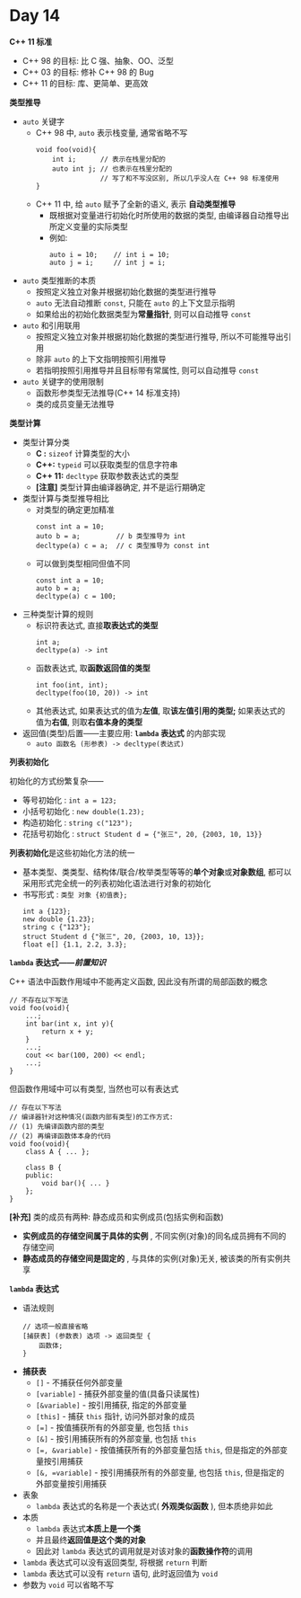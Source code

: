 # Day 14

**C++ 11 标准**
- C++ 98 的目标: 比 C 强、抽象、OO、泛型
- C++ 03 的目标: 修补 C++ 98 的 Bug 
- C++ 11 的目标: 库、更简单、更高效

**类型推导**
- `auto` 关键字
    - C++ 98 中, `auto` 表示栈变量, 通常省略不写
        ```
        void foo(void){
            int i;      // 表示在栈里分配的
            auto int j; // 也表示在栈里分配的
                        // 写了和不写没区别, 所以几乎没人在 C++ 98 标准使用
        }
        ```
    - C++ 11 中, 给 `auto` 赋予了全新的语义, 表示 **自动类型推导**
        - 既根据对变量进行初始化时所使用的数据的类型, 由编译器自动推导出所定义变量的实际类型
        - 例如:
            ```
            auto i = 10;    // int i = 10;
            auto j = i;     // int j = i;
            ```
- `auto` 类型推断的本质
    - 按照定义独立对象并根据初始化数据的类型进行推导
    - `auto` 无法自动推断 `const`, 只能在 `auto` 的上下文显示指明
    - 如果给出的初始化数据类型为**常量指针**, 则可以自动推导 `const`
- `auto` 和引用联用
    - 按照定义独立对象并根据初始化数据的类型进行推导, 所以不可能推导出引用
    - 除非 `auto` 的上下文指明按照引用推导
    - 若指明按照引用推导并且目标带有常属性, 则可以自动推导 `const`
- `auto` 关键字的使用限制
    - 函数形参类型无法推导(C++ 14 标准支持)
    - 类的成员变量无法推导

**类型计算**
- 类型计算分类
    - **C :** `sizeof` 计算类型的大小
    - **C++:** `typeid` 可以获取类型的信息字符串
    - **C++ 11:** `decltype` 获取参数表达式的类型
    - **[注意]** 类型计算由编译器确定, 并不是运行期确定
- 类型计算与类型推导相比
    - 对类型的确定更加精准
        ```
        const int a = 10;
        auto b = a;         // b 类型推导为 int
        decltype(a) c = a;  // c 类型推导为 const int
        ```
    - 可以做到类型相同但值不同
        ```
        const int a = 10;
        auto b = a;
        decltype(a) c = 100;
        ```
- 三种类型计算的规则
    - 标识符表达式, 直接**取表达式的类型**
        ```
        int a;
        decltype(a) -> int
        ```
    - 函数表达式, 取**函数返回值的类型**
        ```
        int foo(int, int);
        decltype(foo(10, 20)) -> int
        ```
    - 其他表达式, 如果表达式的值为**左值**, 取**该左值引用的类型;** 如果表达式的值为**右值**, 则取**右值本身的类型**
- 返回值(类型)后置——主要应用: **`lambda` 表达式** 的内部实现
    - `auto 函数名 (形参表) -> decltype(表达式)`

**列表初始化** <p>
初始化的方式纷繁复杂——
- 等号初始化 : `int a = 123;`
- 小括号初始化 : `new double(1.23);`
- 构造初始化 : `string c("123");`
- 花括号初始化 : `struct Student d = {"张三", 20, {2003, 10, 13}}`

**列表初始化**是这些初始化方法的统一
- 基本类型、类类型、结构体/联合/枚举类型等等的**单个对象**或**对象数组**, 都可以采用形式完全统一的列表初始化语法进行对象的初始化
- 书写形式 : `类型 对象 {初值表};`
    ```
    int a {123};
    new double {1.23};
    string c {"123"};
    struct Student d {"张三", 20, {2003, 10, 13}};
    float e[] {1.1, 2.2, 3.3};
    ```

**`lambda` 表达式——*前置知识*** <p>
C++ 语法中函数作用域中不能再定义函数, 因此没有所谓的局部函数的概念
```
// 不存在以下写法
void foo(void){
    ...;
    int bar(int x, int y){
        return x + y;
    }
    ...;
    cout << bar(100, 200) << endl;
    ...;
}
```
但函数作用域中可以有类型, 当然也可以有表达式
```
// 存在以下写法
// 编译器针对这种情况(函数内部有类型)的工作方式:
// (1) 先编译函数内部的类型
// (2) 再编译函数体本身的代码
void foo(void){
    class A { ... };

    class B {
    public:
        void bar(){ ... }
    };
}
```
**[补充]** 类的成员有两种: 静态成员和实例成员(包括实例和函数) 
- **实例成员的存储空间属于具体的实例** , 不同实例(对象)的同名成员拥有不同的存储空间
- **静态成员的存储空间是固定的** , 与具体的实例(对象)无关, 被该类的所有实例共享


**`lambda` 表达式** 
- 语法规则
    ```
    // 选项一般直接省略
    [捕获表] (参数表) 选项 -> 返回类型 {
        函数体;
    }
    ```
- **捕获表**
    - `[]` - 不捕获任何外部变量
    - `[variable]` - 捕获外部变量的值(具备只读属性)
    - `[&variable]` - 按引用捕获, 指定的外部变量
    - `[this]` - 捕获 `this` 指针, 访问外部对象的成员
    - `[=]` - 按值捕获所有的外部变量, 也包括 `this`
    - `[&]` - 按引用捕获所有的外部变量, 也包括 `this`
    - `[=, &variable]` - 按值捕获所有的外部变量包括 `this`, 但是指定的外部变量按引用捕获
    - `[&, =variable]` - 按引用捕获所有的外部变量, 也包括 `this`, 但是指定的外部变量按引用捕获
- 表象
    - `lambda` 表达式的名称是一个表达式( **外观类似函数** ), 但本质绝非如此
- 本质
    - `lambda` 表达式**本质上是一个类**
    - 并且最终**返回值是这个类的对象**
    - 因此对 `lambda` 表达式的调用就是对该对象的**函数操作符**的调用
- `lambda` 表达式可以没有返回类型, 将根据 `return` 判断
- `lambda` 表达式可以没有 `return` 语句, 此时返回值为 `void`
- 参数为 `void` 可以省略不写

